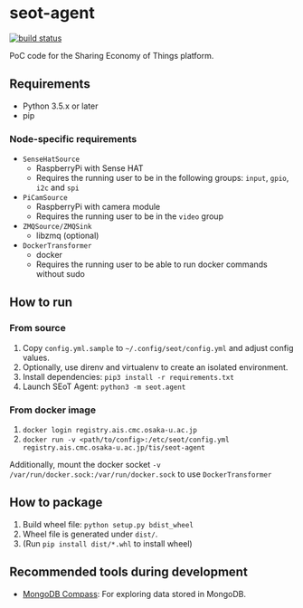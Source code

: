 # seot-agent
[![build status](https://gitlab.ais.cmc.osaka-u.ac.jp/tis/seot-agent/badges/master/build.svg)](https://gitlab.ais.cmc.osaka-u.ac.jp/tis/seot-agent/commits/master)

PoC code for the Sharing Economy of Things platform.

## Requirements

- Python 3.5.x or later
- pip

### Node-specific requirements

- `SenseHatSource`
    - RaspberryPi with Sense HAT
    - Requires the running user to be in the following groups: `input`,
      `gpio`, `i2c` and `spi`
- `PiCamSource`
    - RaspberryPi with camera module
    - Requires the running user to be in the `video` group
- `ZMQSource/ZMQSink`
    - libzmq (optional)
- `DockerTransformer`
    - docker
    - Requires the running user to be able to run docker commands without sudo

## How to run

### From source

1. Copy `config.yml.sample` to `~/.config/seot/config.yml` and adjust config
   values.
2. Optionally, use direnv and virtualenv to create an isolated environment.
3. Install dependencies: `pip3 install -r requirements.txt`
4. Launch SEoT Agent: `python3 -m seot.agent`

### From docker image

1. `docker login registry.ais.cmc.osaka-u.ac.jp`
2. `docker run -v <path/to/config>:/etc/seot/config.yml registry.ais.cmc.osaka-u.ac.jp/tis/seot-agent`

Additionally, mount the docker socket `-v /var/run/docker.sock:/var/run/docker.sock`
to use `DockerTransformer`

## How to package

1. Build wheel file: `python setup.py bdist_wheel`
2. Wheel file is generated under `dist/`.
3. (Run `pip install dist/*.whl` to install wheel)

## Recommended tools during development

- [MongoDB Compass](https://www.mongodb.com/products/compass?jmp=docs): For
  exploring data stored in MongoDB.
